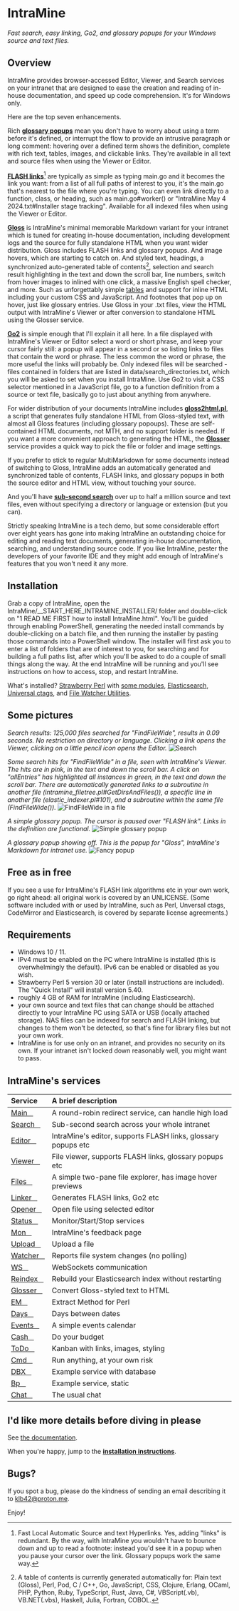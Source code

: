 # IntraMine

*Fast search, easy linking, Go2, and glossary popups for your Windows source and text files.*


## Overview

IntraMine provides browser-accessed Editor, Viewer, and Search services on your intranet that are designed to ease the creation and reading of in-house documentation, and speed up code comprehension. It's for Windows only.

Here are the top seven enhancements.

Rich [**glossary popups**](https://htmlpreview.github.io/?https://github.com/KLB7/IntraMine/blob/master/Documentation/Glossary%20popups.html) mean you don't have to worry about using a term before it's defined, or interrupt the flow to provide an intrusive paragraph or long comment: hovering over a defined term shows the definition, complete with rich text, tables, images, and clickable links. They're available in all text and source files when using the Viewer or Editor.

[**FLASH links**](https://htmlpreview.github.io/?https://github.com/KLB7/IntraMine/blob/master/Documentation/FLASH%20Links.html)[^1] are typically as simple as typing main.go and it becomes the link you want: from a list of all full paths of interest to you, it's the main.go that's nearest to the file where you're typing. You can even link directly to a function, class, or heading, such as main.go#worker() or "IntraMine May 4 2024.txt#Installer stage tracking". Available for all indexed files when using the Viewer or Editor.

[**Gloss**](https://htmlpreview.github.io/?https://github.com/KLB7/IntraMine/blob/master/Documentation/Gloss.html) is IntraMine's minimal memorable Markdown variant for your intranet which is tuned for creating in-house documentation, including development logs and the source for fully standalone HTML when you want wider distribution. Gloss includes FLASH links and glossary popups. And image hovers, which are starting to catch on. And styled text, headings, a synchronized auto-generated table of contents[^2], selection and search result highlighting in the text and down the scroll bar, line numbers, switch from hover images to inlined with one click, a massive English spell checker, and more. Such as unforgettably simple [tables](https://htmlpreview.github.io/?https://github.com/KLB7/IntraMine/blob/master/Documentation/Gloss.html#Tables) and support for inline HTML including your custom CSS and JavaScript. And footnotes that pop up on hover, just like glossary entries. Use Gloss in your .txt files, view the HTML output with IntraMine's Viewer or after conversion to standalone HTML using the Glosser service.

[**Go2**](https://htmlpreview.github.io/?https://github.com/KLB7/IntraMine/blob/master/Documentation/Go2.html) is simple enough that I'll explain it all here. In a file displayed with IntraMine's Viewer or Editor select a word or short phrase, and keep your cursor fairly still: a popup will appear in a second or so listing links to files that contain the word or phrase. The less common the word or phrase, the more useful the links will probably be. Only indexed files will be searched - files contained in folders that are listed in data/search_directories.txt, which you will be asked to set when you install IntraMine. Use Go2 to visit a CSS selector mentioned in a JavaScript file, go to a function definition from a source or text file, basically go to just about anything from anywhere.

For wider distribution of your documents IntraMine includes [**gloss2html.pl**](https://htmlpreview.github.io/?https://github.com/KLB7/IntraMine/blob/master/Documentation/gloss2html.pl%20for%20standalone%20Gloss%20files.html), a script that generates fully standalone HTML from Gloss-styled text, with almost all Gloss features (including glossary popoups). These are self-contained HTML documents, not MTH, and no support folder is needed. If you want a more convenient approach to generating the HTML, the [**Glosser**](https://htmlpreview.github.io/?https://github.com/KLB7/IntraMine/blob/master/Documentation/Glosser.html) service provides a quick way to pick the file or folder and image settings.

If you prefer to stick to regular MultiMarkdown for some documents instead of switching to Gloss, IntraMine adds an automatically generated and synchronized table of contents, FLASH links, and glossary popups in both the source editor and HTML view, without touching your source.

And you'll have [**sub-second search**](https://htmlpreview.github.io/?https://github.com/KLB7/IntraMine/blob/master/Documentation/Searching.html) over up to half a million source and text files, even without specifying a directory or language or extension (but you can).

Strictly speaking IntraMine is a tech demo, but some considerable effort over eight years has gone into making IntraMine an outstanding choice for editing and reading text documents, generating in-house documentation, searching, and understanding source code. If you like IntraMine, pester the developers of your favorite IDE and they might add enough of IntraMine's features that you won't need it any more.

## Installation

Grab a copy of IntraMine, open the IntraMine/\__START_HERE_INTRAMINE_INSTALLER/ folder and double-click on "1 READ ME FIRST how to install IntraMine.html". You'll be guided through enabling PowerShell, generating the needed install commands by double-clicking on a batch file, and then running the installer by pasting those commands into a PowerShell window. The installer will first ask you to enter a list of folders that are of interest to you, for searching and for building a full paths list, after which you'll be asked to do a couple of small things along the way. At the end IntraMine will be running and you'll see instructions on how to access, stop, and restart IntraMine.

What's installed? [Strawberry Perl](https://strawberryperl.com) with [some modules](https://htmlpreview.github.io/?https://github.com/KLB7/IntraMine/blob/master/Documentation/IntraMine%20initial%20install.html#One%20by%20one), [Elasticsearch](https://www.elastic.co/), [Universal ctags](https://github.com/universal-ctags), and [File Watcher Utilities](https://sourceforge.net/projects/fwutilities).

## Some pictures

_Search results: 125,000 files searched for "FindFileWide", results in 0.09 seconds. No restriction on directory or language. Clicking a link opens the Viewer, clicking on a little pencil icon opens the Editor._
![Search](https://github.com/KLB7/IntraMine/blob/master/Documentation/images/Search1.png)


_Some search hits for "FindFileWide" in a file, seen with IntraMine's Viewer. The hits are in pink, in the text and down the scroll bar. A click on "allEntries" has highlighted all instances in green, in the text and down the scroll bar. There are automatically generated links to a subroutine in another file (intramine_filetree.pl#GetDirsAndFiles()), a specific line in another file (elastic_indexer.pl#101), and a subroutine within the same file (FindFileWide())._
![FindFileWide in a file](https://github.com/KLB7/IntraMine/blob/master/Documentation/images/2020-05-04%2016_22_47-win_wide_filepaths.pm.png)


_A simple glossary popup. The cursor is paused over "FLASH link". Links in the definition are functional._
![Simple glossary popup](https://github.com/KLB7/IntraMine/blob/master/Documentation/images/FLASH_pop.png)


_A glossary popup showing off. This is the popup for "Gloss", IntraMine's Markdown for intranet use._
![Fancy popup](https://github.com/KLB7/IntraMine/blob/master/Documentation/images/gloss1.png)


## Free as in free
If you see a use for IntraMine's FLASH link algorithms etc in your own work, go right ahead: all original work is covered by an UNLICENSE. (Some software included with or used by IntraMine, such as Perl, Unversal ctags, CodeMirror and Elasticsearch, is covered by separate license agreements.)

## Requirements

 - Windows 10 / 11.
 - IPv4 must be enabled on the PC where IntraMine is installed (this is overwhelmingly the default). IPv6 can be enabled or disabled as you wish.
 - Strawberry Perl 5 version 30 or later (install instructions are included). The "Quick Install" will install version 5.40.
 - roughly 4 GB of RAM for IntraMine (including Elasticsearch).
 - your own source and text files that can change should be attached directly to your IntraMine PC using SATA or USB (locally attached storage). NAS files can be indexed for search and FLASH linking, but changes to them won't be detected, so that's fine for library files but not your own work.
 - IntraMine is for use only on an intranet, and provides no security on its own. If your intranet isn't locked down reasonably well, you might want to pass.
 
## IntraMine's services

| Service&nbsp;&nbsp;&nbsp; | A brief description |
| :------ | :----- |
| [Main&nbsp;&nbsp;&nbsp;](https://htmlpreview.github.io/?https://github.com/KLB7/IntraMine/blob/master/Documentation/IntraMine%20Main.html) | A round-robin redirect service, can handle high load |
| [Search&nbsp;&nbsp;&nbsp;](https://htmlpreview.github.io/?https://github.com/KLB7/IntraMine/blob/master/Documentation/Search.html) | Sub-second search across your whole intranet |
| [Editor&nbsp;&nbsp;&nbsp;](https://htmlpreview.github.io/?https://github.com/KLB7/IntraMine/blob/master/Documentation/Editor.html) | IntraMine's editor, supports FLASH links, glossary popups etc |
| [Viewer&nbsp;&nbsp;&nbsp;](https://htmlpreview.github.io/?https://github.com/KLB7/IntraMine/blob/master/Documentation/Viewer.html) | File viewer, supports FLASH links, glossary popups etc |
| [Files&nbsp;&nbsp;&nbsp;](https://htmlpreview.github.io/?https://github.com/KLB7/IntraMine/blob/master/Documentation/Files.html) | A simple two-pane file explorer, has image hover previews |
| [Linker&nbsp;&nbsp;&nbsp;](https://htmlpreview.github.io/?https://github.com/KLB7/IntraMine/blob/master/Documentation/Linker.html) | Generates FLASH links, Go2 etc |
| [Opener&nbsp;&nbsp;&nbsp;](https://htmlpreview.github.io/?https://github.com/KLB7/IntraMine/blob/master/Documentation/Opener.html) | Open file using selected editor |
| [Status&nbsp;&nbsp;&nbsp;](https://htmlpreview.github.io/?https://github.com/KLB7/IntraMine/blob/master/Documentation/Status.html) | Monitor/Start/Stop services |
| [Mon&nbsp;&nbsp;&nbsp;](https://htmlpreview.github.io/?https://github.com/KLB7/IntraMine/blob/master/Documentation/Mon.html) | IntraMine's feedback page |
| [Upload&nbsp;&nbsp;&nbsp;](https://htmlpreview.github.io/?https://github.com/KLB7/IntraMine/blob/master/Documentation/Upload.html) | Upload a file |
| [Watcher&nbsp;&nbsp;&nbsp;](https://htmlpreview.github.io/?https://github.com/KLB7/IntraMine/blob/master/Documentation/FILEWATCHER.html) | Reports file system changes (no polling) |
| [WS&nbsp;&nbsp;&nbsp;](https://htmlpreview.github.io/?https://github.com/KLB7/IntraMine/blob/master/Documentation/WS.html) | WebSockets communication |
| [Reindex&nbsp;&nbsp;&nbsp;](https://htmlpreview.github.io/?https://github.com/KLB7/IntraMine/blob/master/Documentation/Reindex.html) | Rebuild your Elasticsearch index without restarting |
| [Glosser&nbsp;&nbsp;&nbsp;](https://htmlpreview.github.io/?https://github.com/KLB7/IntraMine/blob/master/Documentation/Glosser.html) | Convert Gloss-styled text to HTML |
| [EM&nbsp;&nbsp;&nbsp;](https://htmlpreview.github.io/?https://github.com/KLB7/IntraMine/blob/master/Documentation/EM.html) | Extract Method for Perl |
| [Days&nbsp;&nbsp;&nbsp;](https://htmlpreview.github.io/?https://github.com/KLB7/IntraMine/blob/master/Documentation/Other%20services.html) | Days between dates |
| [Events&nbsp;&nbsp;&nbsp;](https://htmlpreview.github.io/?https://github.com/KLB7/IntraMine/blob/master/Documentation/Other%20services.html) | A simple events calendar |
| [Cash&nbsp;&nbsp;&nbsp;](https://htmlpreview.github.io/?https://github.com/KLB7/IntraMine/blob/master/Documentation/Other%20services.html) | Do your budget |
| [ToDo&nbsp;&nbsp;&nbsp;](https://htmlpreview.github.io/?https://github.com/KLB7/IntraMine/blob/master/Documentation/ToDo.html) | Kanban with links, images, styling |
| [Cmd&nbsp;&nbsp;&nbsp;](https://htmlpreview.github.io/?https://github.com/KLB7/IntraMine/blob/master/Documentation/Cmd.html) | Run anything, at your own risk |
| [DBX&nbsp;&nbsp;&nbsp;](https://htmlpreview.github.io/?https://github.com/KLB7/IntraMine/blob/master/Documentation/DBX.html) | Example service with database |
| [Bp&nbsp;&nbsp;&nbsp;](https://htmlpreview.github.io/?https://github.com/KLB7/IntraMine/blob/master/Documentation/Bp.html) | Example service, static |
| [Chat&nbsp;&nbsp;&nbsp;](https://htmlpreview.github.io/?https://github.com/KLB7/IntraMine/blob/master/Documentation/Chat.html) | The usual chat |

## I'd like more details before diving in please

See [the documentation](https://htmlpreview.github.io/?https://github.com/KLB7/IntraMine/blob/master/Documentation/contents.html).

When you're happy, jump to the [**installation instructions**](https://htmlpreview.github.io/?https://github.com/KLB7/IntraMine/blob/master/__START_HERE_INTRAMINE_INSTALLER/1%20READ%20ME%20FIRST%20how%20to%20install%20IntraMine.html).

## Bugs?

If you spot a bug, please do the kindness of sending an email describing it to klb42@proton.me.

Enjoy!

[^1]: Fast Local Automatic Source and text Hyperlinks. Yes, adding "links" is redundant. By the way, with IntraMine you wouldn't have to bounce down and up to read a footnote: instead you'd see it in a popup when you pause your cursor over the link. Glossary popups work the same way.

[^2]: A table of contents is currently generated automatically for: Plain text (Gloss), Perl, Pod, C / C++, Go, JavaScript, CSS, Clojure, Erlang, OCaml, PHP, Python, Ruby, TypeScript, Rust, Java, C#, VBScript(.vb), VB.NET(.vbs), Haskell, Julia, Fortran, COBOL.
